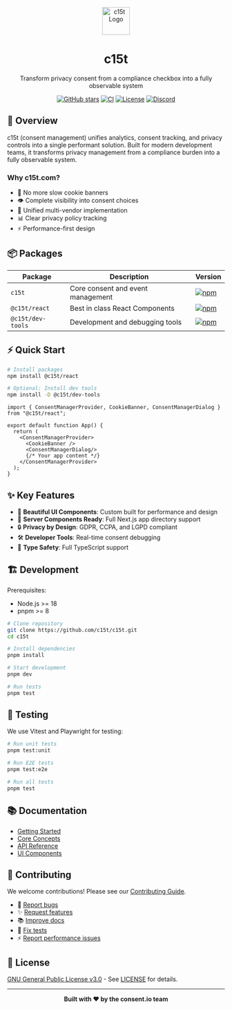 <div align="center">
  <img src="https://c15t.com/logo-icon.png" alt="c15t Logo" width="64" height="64" />
  <h1>c15t</h1>
  <p>Transform privacy consent from a compliance checkbox into a fully observable system</p>

  [![GitHub stars](https://img.shields.io/github/stars/c15t/c15t?style=flat-square)](https://github.com/c15t/c15t)
  [![CI](https://img.shields.io/github/actions/workflow/status/c15t/c15t/ci.yml?style=flat-square)](https://github.com/c15t/c15t/actions/workflows/ci.yml)
  [![License](https://img.shields.io/badge/license-GPL--3.0-blue.svg?style=flat-square)](LICENSE.md)
  [![Discord](https://img.shields.io/discord/1312171102268690493?style=flat-square)](https://c15t.com/discord)
</div>

## 🎯 Overview

c15t (consent management) unifies analytics, consent tracking, and privacy controls into a single performant solution. Built for modern development teams, it transforms privacy management from a compliance burden into a fully observable system.

### Why c15t.com?

- 🚫 No more slow cookie banners
- 👁️ Complete visibility into consent choices
- 🔄 Unified multi-vendor implementation
- 📊 Clear privacy policy tracking
- ⚡ Performance-first design

## 📦 Packages

| Package | Description | Version |
|---------|-------------|---------|
| `c15t` | Core consent and event management | [![npm](https://img.shields.io/npm/v/c15t?style=flat-square)](https://www.npmjs.com/package/c15t) |
| `@c15t/react` | Best in class React Components | [![npm](https://img.shields.io/npm/v/@c15t/react?style=flat-square)](https://www.npmjs.com/package/@c15t/react) |
| `@c15t/dev-tools` | Development and debugging tools | [![npm](https://img.shields.io/npm/v/@c15t/dev-tools?style=flat-square)](https://www.npmjs.com/package/@c15t/dev-tools) |

## ⚡ Quick Start

```bash
# Install packages
npm install @c15t/react

# Optional: Install dev tools
npm install -D @c15t/dev-tools
```

```tsx
import { ConsentManagerProvider, CookieBanner, ConsentManagerDialog } from "@c15t/react";

export default function App() {
  return (
    <ConsentManagerProvider>
      <CookieBanner />
      <ConsentManagerDialog/>
      {/* Your app content */}
    </ConsentManagerProvider>
  );
}
```

## ✨ Key Features

- 🎨 **Beautiful UI Components**: Custom built for performance and design
- 📱 **Server Components Ready**: Full Next.js app directory support
- 🔒 **Privacy by Design**: GDPR, CCPA, and LGPD compliant
- 🛠️ **Developer Tools**: Real-time consent debugging
- 🎯 **Type Safety**: Full TypeScript support

## 🏗️ Development

Prerequisites:
- Node.js >= 18
- pnpm >= 8

```bash
# Clone repository
git clone https://github.com/c15t/c15t.git
cd c15t

# Install dependencies
pnpm install

# Start development
pnpm dev

# Run tests
pnpm test
```

## 🧪 Testing

We use Vitest and Playwright for testing:

```bash
# Run unit tests
pnpm test:unit

# Run E2E tests
pnpm test:e2e

# Run all tests
pnpm test
```

## 📚 Documentation

- [Getting Started](https://c15t.com/docs)
- [Core Concepts](https://c15t.com/docs/core)
- [API Reference](https://c15t.com/docs/core/api-reference)
- [UI Components](https://c15t.com/docs/framework/react)

## 🤝 Contributing

We welcome contributions! Please see our [Contributing Guide](https://c15t.com/docs/getting-started/open-source/contributing).

- 🐛 [Report bugs](https://github.com/c15t/c15t/issues/new?template=bug_report.yml)
- ✨ [Request features](https://github.com/c15t/c15t/issues/new?template=feature_request.yml)
- 📚 [Improve docs](https://github.com/c15t/c15t/issues/new?template=doc_report.yml)
- 🧪 [Fix tests](https://github.com/c15t/c15t/issues/new?template=test.yml)
- ⚡ [Report performance issues](https://github.com/c15t/c15t/issues/new?template=performance.yml)


## 📜 License

[GNU General Public License v3.0](LICENSE.md) - See [LICENSE](LICENSE.md) for details.

---

<div align="center">
  <strong>Built with ❤️ by the consent.io team</strong>
</div>
